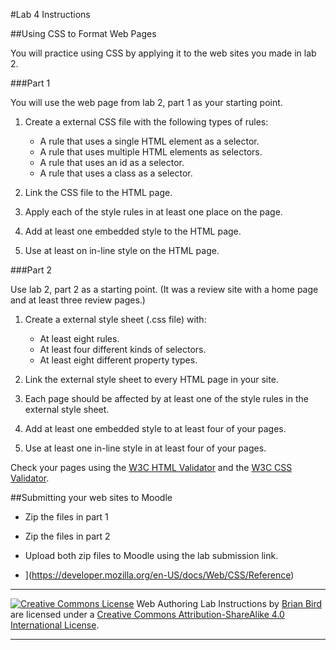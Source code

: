 #Lab 4 Instructions


##Using CSS to Format Web Pages

You will practice using CSS by applying it to the web sites you made in lab 2.

###Part 1

You will use the web page from lab 2, part 1 as your starting point. 

1. Create a external CSS file with the following types of rules:
   - A rule that uses a single HTML element as a selector.
   - A rule that uses multiple HTML elements as selectors.
   - A rule that uses an id as a selector.
   - A rule that uses a class as a selector.

2. Link the CSS file to the HTML page.
3. Apply each of the style rules in at least one place on the page.
4. Add at least one embedded style to the HTML page.
5. Use at least on in-line style on the HTML page.

###Part 2

Use lab 2, part 2 as a starting point. (It was a review site with a home page and at least three review pages.)

1. Create a external style sheet (.css file) with:
   - At least eight rules.
   - At least four different kinds of selectors.
   - At least eight different property types.

2. Link the external style sheet to every HTML page in your site.
3. Each page should be affected by at least one of the style rules in the external style sheet.
4. Add at least one embedded style to at least four of your pages.
5. Use at least one in-line style in at least four of your pages.

Check your pages using the [W3C HTML Validator](https://validator.w3.org)  and the [W3C CSS Validator](http://jigsaw.w3.org/css-validator/).



##Submitting your web sites to Moodle

- Zip the files in part 1

- Zip the files in part 2

- Upload both zip files to Moodle using the lab submission link.

  

* ](https://developer.mozilla.org/en-US/docs/Web/CSS/Reference)

------

[![Creative Commons License](https://i.creativecommons.org/l/by-sa/4.0/88x31.png)](http://creativecommons.org/licenses/by-sa/4.0/) Web Authoring Lab Instructions by [Brian Bird](https://profbird.online) are licensed under a [Creative Commons Attribution-ShareAlike 4.0 International License](http://creativecommons.org/licenses/by-sa/4.0/). 

------------



